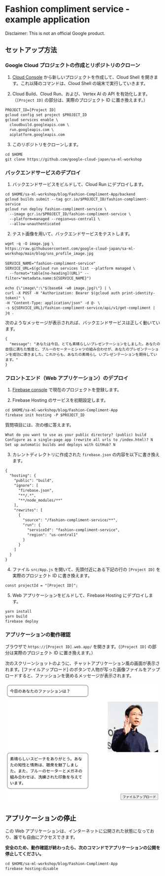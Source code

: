 # Fashion compliment service - example application

Disclaimer: This is not an official Google product.

## セットアップ方法

### Google Cloud プロジェクトの作成とリポジトリのクローン

1. [Cloud Console](https://console.cloud.google.com) から新しいプロジェクトを作成して、Cloud Shell を開きます。これ以降のコマンドは、Cloud Shell の端末で実行していきます。
   
2. Cloud Build、Cloud Run、および、Vertex AI の API を有効化します。（`[Project ID]` の部分は、実際のプロジェクト ID に置き換えます。）

```
PROJECT_ID=[Project ID]
gcloud config set project $PROJECT_ID
gcloud services enable \
  cloudbuild.googleapis.com \
  run.googleapis.com \
  aiplatform.googleapis.com
```

3. このリポジトリをクローンします。

```
cd $HOME
git clone https://github.com/google-cloud-japan/sa-ml-workshop
```
### バックエンドサービスのデプロイ

1. バックエンドサービスをビルドして、Cloud Run にデプロイします。

```
cd $HOME/sa-ml-workshop/blog/Fashion-Compliment-App/backend
gcloud builds submit --tag gcr.io/$PROJECT_ID/fashion-compliment-service
gcloud run deploy fashion-compliment-service \
  --image gcr.io/$PROJECT_ID/fashion-compliment-service \
  --platform=managed --region=us-central1 \
  --allow-unauthenticated
```

2. テスト画像を用いて、バックエンドサービスをテストします。

```
wget -q -O image.jpg \
https://raw.githubusercontent.com/google-cloud-japan/sa-ml-workshop/main/blog/sns_profile_image.jpg

SERVICE_NAME="fashion-compliment-service"
SERVICE_URL=$(gcloud run services list --platform managed \
  --format="table[no-heading](URL)" --filter="metadata.name:${SERVICE_NAME}")

echo {\"image\":\"$(base64 -w0 image.jpg)\"} | \
curl -X POST -H "Authorization: Bearer $(gcloud auth print-identity-token)" \
-H "Content-Type: application/json" -d @- \
-s ${SERVICE_URL}/fashion-compliment-service/api/v1/get-compliment | jq .
```

次のようなメッセージが表示されれば、バックエンドサービスは正しく動いています。

```
{
  "message": "あなたは今日、とても素晴らしいプレゼンテーションをしました。あなたの自信に満ちた態度と、ブルーのセーターとシャツの組み合わせが、あなたのプレゼンテーションを成功に導きました。これからも、あなたの素晴らし いプレゼンテーションを期待しています。"
}
```

### フロントエンド（Web アプリケーション）のデプロイ

1. [Firebase console](https://console.firebase.google.com/) で現在のプロジェクトを登録します。

2. Firebase Hosting のサービスを初期設定します。

```
cd $HOME/sa-ml-workshop/blog/Fashion-Compliment-App
firebase init hosting -P $PROJECT_ID
```

  質問項目には、次の様に答えます。
  
```
What do you want to use as your public directory? (public) build
Configure as a single-page app (rewrite all urls to /index.html)? N
Set up automatic builds and deploys with GitHub? N
```

3. カレントディレクトリに作成された `firebase.json` の内容を以下に書き換えます。

```
{
  "hosting": {
    "public": "build",
    "ignore": [
      "firebase.json",
      "**/.*",
      "**/node_modules/**"
    ],
    "rewrites": [
      {
        "source": "/fashion-compliment-service/**",
        "run": {
          "serviceId": "fashion-compliment-service",
          "region": "us-central1"
        }
      }
    ]
  }
}
```

4. ファイル `src/App.js` を開いて、先頭付近にある下記の行の `[Project ID]` を実際のプロジェクト ID に書き換えます。

```
const projectId = "[Project ID]";
```

5. Web アプリケーションをビルドして、Firebase Hosting にデプロイします。

```
yarn install
yarn build
firebase deploy
```

### アプリケーションの動作確認

ブラウザで `https://[Project ID].web.app/` を開きます。(`[Project ID]` の部分は実際のプロジェクト ID に置き換えます。）

次のスクリーンショットのように、チャットアプリケーション風の画面が表示されます。[ファイルアップロード] のボタンで人物が写った画像ファイルをアップロードすると、ファッションを褒めるメッセージが表示されます。

![screenshot](/blog/Fashion-Compliment-App/screenshot.png)

## アプリケーションの停止

この Web アプリケーションは、インターネットに公開された状態になっており、誰でも自由にアクセスできます。

**安全のため、動作確認が終わったら、次のコマンドでアプリケーションの公開を停止してください。**

```
cd $HOME/sa-ml-workshop/blog/Fashion-Compliment-App
firebase hosting:disable
```
